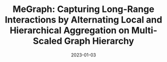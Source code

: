 ---
title: "MeGraph: Capturing Long-Range Interactions by Alternating Local and Hierarchical Aggregation on Multi-Scaled Graph Hierarchy"
collection: publications
category: conference
permalink: /publication/2023-paper-title-number-2
# excerpt: 'This paper is about fixing template issue #693.'
date: 2023-01-03
venue: 'NeurIPS'
paperurl: 'https://proceedings.neurips.cc/paper_files/paper/2023/hash/c9034f4f90fbfad5b80f47fe3dd6cf51-Abstract-Conference.html'
codeurl: 'https://github.com/dhh1995/MeGraph_dev'
authors: 'Honghua Dong*, <strong>Jiawei Xu</strong>*, Yu Yang*, Rui Zhao, Shiwen Wu, Chun Yuan, Xiu Li, Chris J Maddison, Lei Han.'
---